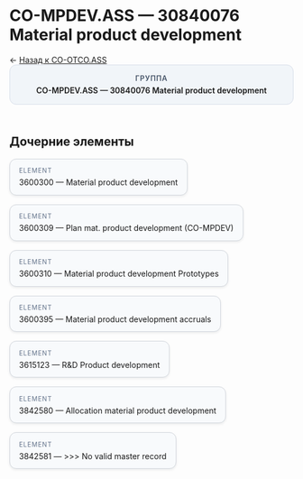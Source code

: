 # CO-MPDEV.ASS — 30840076 Material product development
<p class="cc-breadcrumb">← <a href='../../level_02/CO-OTCO.ASS/'>Назад к CO-OTCO.ASS</a></p>
<style>
.cc-container { display: flex; flex-direction: column; gap: 1.5rem; }
.cc-breadcrumb { margin: 0; }
.cc-parent { padding: 1rem 1.25rem; border-radius: 12px; background: #f1f5f9; border: 1px solid #d8dee9; text-align: center; font-weight: 600; }
.cc-parent .cc-tag { font-size: 0.8rem; text-transform: uppercase; color: #475569; letter-spacing: 0.06em; }
.cc-children { display: flex; flex-wrap: wrap; gap: 1rem; }
.cc-tile { display: block; min-width: 180px; padding: 0.85rem 1rem; border-radius: 12px; border: 1px solid #d1d5db; background: #ffffff; box-shadow: 0 2px 4px rgba(15, 23, 42, 0.08); transition: transform 0.1s ease, box-shadow 0.1s ease; color: inherit; text-decoration: none; }
.cc-tile:hover { transform: translateY(-2px); box-shadow: 0 6px 12px rgba(15, 23, 42, 0.15); }
.cc-tile-leaf { background: #f8fafc; }
.cc-tag { font-size: 0.7rem; color: #64748b; text-transform: uppercase; letter-spacing: 0.08em; margin-bottom: 0.3rem; }
</style>
<div class='cc-container'>
  <div class='cc-parent'>
    <div class='cc-tag'>Группа</div>
    <div>CO-MPDEV.ASS — 30840076 Material product development</div>
  </div>
  <div>
    <h2>Дочерние элементы</h2>
<div class='cc-children'><div class='cc-tile cc-tile-leaf'><div class='cc-tag'>ELEMENT</div><div>3600300 — Material product development</div></div><div class='cc-tile cc-tile-leaf'><div class='cc-tag'>ELEMENT</div><div>3600309 — Plan mat. product development (CO-MPDEV)</div></div><div class='cc-tile cc-tile-leaf'><div class='cc-tag'>ELEMENT</div><div>3600310 — Material product development Prototypes</div></div><div class='cc-tile cc-tile-leaf'><div class='cc-tag'>ELEMENT</div><div>3600395 — Material product development accruals</div></div><div class='cc-tile cc-tile-leaf'><div class='cc-tag'>ELEMENT</div><div>3615123 — R&amp;D Product development</div></div><div class='cc-tile cc-tile-leaf'><div class='cc-tag'>ELEMENT</div><div>3842580 — Allocation material product development</div></div><div class='cc-tile cc-tile-leaf'><div class='cc-tag'>ELEMENT</div><div>3842581 — &gt;&gt;&gt; No valid master record</div></div></div>
  </div>
</div>
